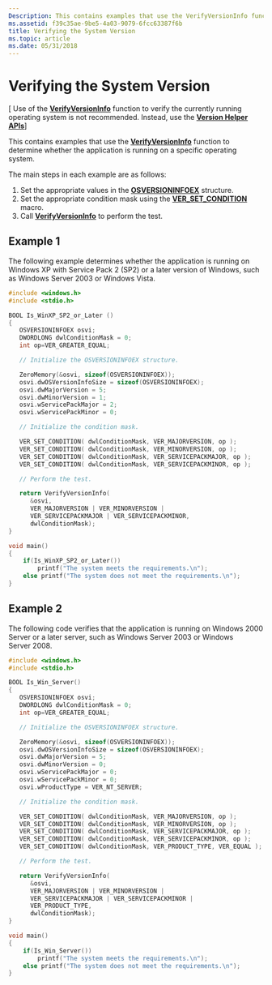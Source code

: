 ```yaml
---
Description: This contains examples that use the VerifyVersionInfo function to determine whether the application is running on a specific operating system.
ms.assetid: f39c35ae-9be5-4a03-9079-6fcc63387f6b
title: Verifying the System Version
ms.topic: article
ms.date: 05/31/2018
---
```


# Verifying the System Version

\[ Use of the [**VerifyVersionInfo**](/windows/desktop/api/Winbase/nf-winbase-verifyversioninfoa) function to verify the currently running operating system is not recommended. Instead, use the [**Version Helper APIs**](version-helper-apis.md)\]

This contains examples that use the [**VerifyVersionInfo**](/windows/desktop/api/Winbase/nf-winbase-verifyversioninfoa) function to determine whether the application is running on a specific operating system.

The main steps in each example are as follows:

1.  Set the appropriate values in the [**OSVERSIONINFOEX**](/windows/desktop/api/Winnt/ns-winnt-osversioninfoexa) structure.
2.  Set the appropriate condition mask using the [**VER\_SET\_CONDITION**](/windows/desktop/api/Winnt/nf-winnt-ver_set_condition) macro.
3.  Call [**VerifyVersionInfo**](/windows/desktop/api/Winbase/nf-winbase-verifyversioninfoa) to perform the test.

## Example 1

The following example determines whether the application is running on Windows XP with Service Pack 2 (SP2) or a later version of Windows, such as Windows Server 2003 or Windows Vista.


```C++
#include <windows.h>
#include <stdio.h>

BOOL Is_WinXP_SP2_or_Later () 
{
   OSVERSIONINFOEX osvi;
   DWORDLONG dwlConditionMask = 0;
   int op=VER_GREATER_EQUAL;

   // Initialize the OSVERSIONINFOEX structure.

   ZeroMemory(&osvi, sizeof(OSVERSIONINFOEX));
   osvi.dwOSVersionInfoSize = sizeof(OSVERSIONINFOEX);
   osvi.dwMajorVersion = 5;
   osvi.dwMinorVersion = 1;
   osvi.wServicePackMajor = 2;
   osvi.wServicePackMinor = 0;

   // Initialize the condition mask.

   VER_SET_CONDITION( dwlConditionMask, VER_MAJORVERSION, op );
   VER_SET_CONDITION( dwlConditionMask, VER_MINORVERSION, op );
   VER_SET_CONDITION( dwlConditionMask, VER_SERVICEPACKMAJOR, op );
   VER_SET_CONDITION( dwlConditionMask, VER_SERVICEPACKMINOR, op );

   // Perform the test.

   return VerifyVersionInfo(
      &osvi, 
      VER_MAJORVERSION | VER_MINORVERSION | 
      VER_SERVICEPACKMAJOR | VER_SERVICEPACKMINOR,
      dwlConditionMask);
}

void main()
{
    if(Is_WinXP_SP2_or_Later())
        printf("The system meets the requirements.\n");
    else printf("The system does not meet the requirements.\n");
}
```



## Example 2

The following code verifies that the application is running on Windows 2000 Server or a later server, such as Windows Server 2003 or Windows Server 2008.


```C++
#include <windows.h>
#include <stdio.h>

BOOL Is_Win_Server() 
{
   OSVERSIONINFOEX osvi;
   DWORDLONG dwlConditionMask = 0;
   int op=VER_GREATER_EQUAL;

   // Initialize the OSVERSIONINFOEX structure.

   ZeroMemory(&osvi, sizeof(OSVERSIONINFOEX));
   osvi.dwOSVersionInfoSize = sizeof(OSVERSIONINFOEX);
   osvi.dwMajorVersion = 5;
   osvi.dwMinorVersion = 0;
   osvi.wServicePackMajor = 0;
   osvi.wServicePackMinor = 0;
   osvi.wProductType = VER_NT_SERVER;

   // Initialize the condition mask.

   VER_SET_CONDITION( dwlConditionMask, VER_MAJORVERSION, op );
   VER_SET_CONDITION( dwlConditionMask, VER_MINORVERSION, op );
   VER_SET_CONDITION( dwlConditionMask, VER_SERVICEPACKMAJOR, op );
   VER_SET_CONDITION( dwlConditionMask, VER_SERVICEPACKMINOR, op );
   VER_SET_CONDITION( dwlConditionMask, VER_PRODUCT_TYPE, VER_EQUAL );

   // Perform the test.

   return VerifyVersionInfo(
      &osvi, 
      VER_MAJORVERSION | VER_MINORVERSION | 
      VER_SERVICEPACKMAJOR | VER_SERVICEPACKMINOR |
      VER_PRODUCT_TYPE,
      dwlConditionMask);
}

void main()
{
    if(Is_Win_Server())
        printf("The system meets the requirements.\n");
    else printf("The system does not meet the requirements.\n");
}
```



 

 



